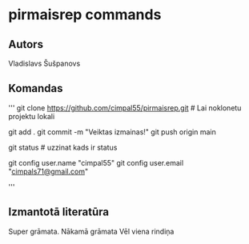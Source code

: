 # pirmaisrep commands
## Autors
Vladislavs Šušpanovs


## Komandas
'''
git clone https://github.com/cimpal55/pirmaisrep.git # Lai noklonetu projektu lokali

git add .
git commit -m "Veiktas izmainas!"
git push origin main

git status # uzzinat kads ir status

git config user.name "cimpal55"
git config user.email "cimpals71@gmail.com"

'''

## Izmantotā literatūra
Super grāmata.
Nākamā grāmata
Vēl viena rindiņa